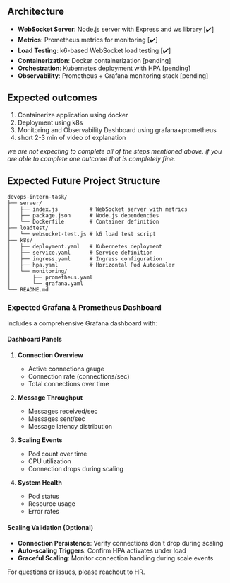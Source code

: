 ## Architecture

- **WebSocket Server**: Node.js server with Express and ws library [✔️]
- **Metrics**: Prometheus metrics for monitoring [✔️]
- **Load Testing**: k6-based WebSocket load testing [✔️]
- **Containerization**: Docker containerization [pending]
- **Orchestration**: Kubernetes deployment with HPA [pending]
- **Observability**: Prometheus + Grafana monitoring stack [pending]

## Expected outcomes

1. Containerize application using docker
2. Deployment using k8s
3. Monitoring and Observability Dashboard using grafana+prometheus
4. short 2-3 min of video of explanation

_we are not expecting to complete all of the steps mentioned above. if you are able to complete one outcome that is completely fine._

## Expected Future Project Structure

```
devops-intern-task/
├── server/
│   ├── index.js          # WebSocket server with metrics
│   ├── package.json      # Node.js dependencies
│   └── Dockerfile        # Container definition
├── loadtest/
│   └── websocket-test.js # k6 load test script
├── k8s/
│   ├── deployment.yaml   # Kubernetes deployment
│   ├── service.yaml      # Service definition
│   ├── ingress.yaml      # Ingress configuration
│   ├── hpa.yaml          # Horizontal Pod Autoscaler
│   └── monitoring/
│       ├── prometheus.yaml
│       └── grafana.yaml
└── README.md
```

### Expected Grafana & Prometheus Dashboard

includes a comprehensive Grafana dashboard with:

#### Dashboard Panels

1. **Connection Overview**

   - Active connections gauge
   - Connection rate (connections/sec)
   - Total connections over time

2. **Message Throughput**

   - Messages received/sec
   - Messages sent/sec
   - Message latency distribution

3. **Scaling Events**

   - Pod count over time
   - CPU utilization
   - Connection drops during scaling

4. **System Health**
   - Pod status
   - Resource usage
   - Error rates

#### Scaling Validation (Optional)

- **Connection Persistence**: Verify connections don't drop during scaling
- **Auto-scaling Triggers**: Confirm HPA activates under load
- **Graceful Scaling**: Monitor connection handling during scale events

For questions or issues, please reachout to HR.
